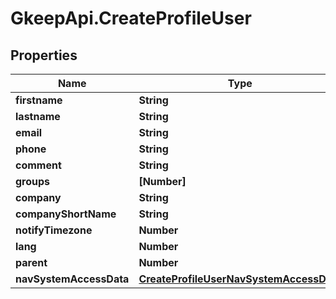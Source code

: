 # GkeepApi.CreateProfileUser

## Properties
Name | Type | Description | Notes
------------ | ------------- | ------------- | -------------
**firstname** | **String** |  | [optional] 
**lastname** | **String** |  | [optional] 
**email** | **String** |  | [optional] 
**phone** | **String** |  | [optional] 
**comment** | **String** |  | [optional] 
**groups** | **[Number]** |  | [optional] 
**company** | **String** |  | [optional] 
**companyShortName** | **String** |  | [optional] 
**notifyTimezone** | **Number** |  | [optional] 
**lang** | **Number** |  | [optional] 
**parent** | **Number** |  | [optional] 
**navSystemAccessData** | [**CreateProfileUserNavSystemAccessData**](CreateProfileUserNavSystemAccessData.md) |  | [optional] 
